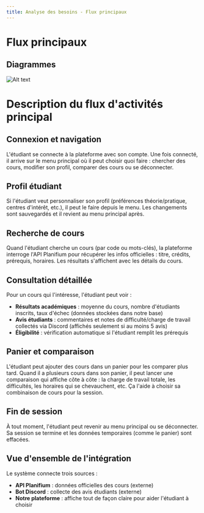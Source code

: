 ```yaml
---
title: Analyse des besoins - Flux principaux
---
```


# Flux principaux

## Diagrammes

![Alt text](../Images/Diagramme_activité.png)

# Description du flux d'activités principal

## Connexion et navigation

L'étudiant se connecte à la plateforme avec son compte. Une fois connecté, il arrive sur le menu principal où il peut choisir quoi faire : chercher des cours, modifier son profil, comparer des cours ou se déconnecter.

## Profil étudiant

Si l'étudiant veut personnaliser son profil (préférences théorie/pratique, centres d'intérêt, etc.), il peut le faire depuis le menu. Les changements sont sauvegardés et il revient au menu principal après.

## Recherche de cours

Quand l'étudiant cherche un cours (par code ou mots-clés), la plateforme interroge l'API Planifium pour récupérer les infos officielles : titre, crédits, prérequis, horaires. Les résultats s'affichent avec les détails du cours.

## Consultation détaillée

Pour un cours qui l'intéresse, l'étudiant peut voir :

- **Résultats académiques** : moyenne du cours, nombre d'étudiants inscrits, taux d'échec (données stockées dans notre base)
- **Avis étudiants** : commentaires et notes de difficulté/charge de travail collectés via Discord (affichés seulement si au moins 5 avis)
- **Éligibilité** : vérification automatique si l'étudiant remplit les prérequis

## Panier et comparaison

L'étudiant peut ajouter des cours dans un panier pour les comparer plus tard. Quand il a plusieurs cours dans son panier, il peut lancer une comparaison qui affiche côte à côte : la charge de travail totale, les difficultés, les horaires qui se chevauchent, etc. Ça l'aide à choisir sa combinaison de cours pour la session.

## Fin de session

À tout moment, l'étudiant peut revenir au menu principal ou se déconnecter. Sa session se termine et les données temporaires (comme le panier) sont effacées.

## Vue d'ensemble de l'intégration

Le système connecte trois sources :

- **API Planifium** : données officielles des cours (externe)
- **Bot Discord** : collecte des avis étudiants (externe)
- **Notre plateforme** : affiche tout de façon claire pour aider l'étudiant à choisir

